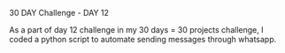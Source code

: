 30 DAY Challenge - DAY 12

As a part of day 12 challenge in my 30 days = 30 projects challenge, I coded a python script to automate sending messages through whatsapp.